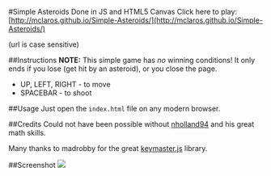 #Simple Asteroids
Done in JS and HTML5 Canvas
Click here to play: [http://mclaros.github.io/Simple-Asteroids/](http://mclaros.github.io/Simple-Asteroids/)

(url is case sensitive)

##Instructions
__NOTE:__ This simple game has _no_ winning conditions! It only ends if you lose (get hit by an asteroid), or you close the page.

 * UP, LEFT, RIGHT - to move
 * SPACEBAR - to shoot

##Usage
 Just open the `index.html` file on any modern browser.

##Credits
 Could not have been possible without [nholland94](https://github.com/nholland94) and his great math skills. 
 
 Many thanks to madrobby for the great [keymaster.js](https://github.com/madrobby/keymaster) library.

##Screenshot
![](http://i39.tinypic.com/8zmtmp.jpg)
